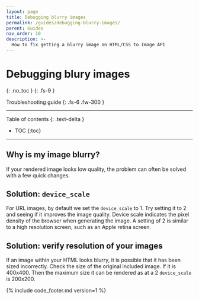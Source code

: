 ```yaml
---
layout: page
title: Debugging blurry images
permalink: /guides/debugging-blurry-images/
parent: Guides
nav_order: 10
description: >-
  How to fix getting a blurry image on HTML/CSS to Image API
---
```

# Debugging blury images
{: .no_toc }
{: .fs-9 }

Troubleshooting guide
{: .fs-6 .fw-300 }
<hr>

Table of contents
{: .text-delta }
- TOC
{:toc}

<hr>

## Why is my image blurry?
If your rendered image looks low quality, the problem can often be solved with a few quick changes.

## Solution: `device_scale`

For URL images, by default we set the `device_scale` to 1. Try setting it to 2 and seeing if it improves the image quality.
Device scale indicates the pixel density of the browser when generating the image. A setting of 2 is similar to a high resolution screen, 
such as an Apple retina screen.

## Solution: verify resolution of your images

If an image within your HTML looks blurry, it is possible that it has been sized incorrectly.
Check the size of the original included image. If it is 400x400. Then the maximum size it can be rendered as at a 2 `device_scale` is
200x200.



{% include code_footer.md version=1 %}
